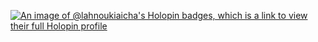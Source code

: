 [![An image of @lahnoukiaicha's Holopin badges, which is a link to view their full Holopin profile](https://holopin.me/lahnoukiaicha)](https://holopin.io/@lahnoukiaicha)
